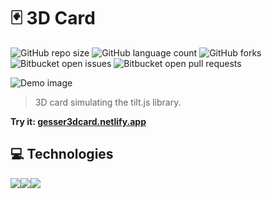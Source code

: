 # 🃏 3D Card

![GitHub repo size](https://img.shields.io/github/repo-size/matheusgesser/3D-Card?style=for-the-badge)
![GitHub language count](https://img.shields.io/github/languages/count/matheusgesser/3D-Card?style=for-the-badge)
![GitHub forks](https://img.shields.io/github/forks/matheusgesser/3D-Card?style=for-the-badge)
![Bitbucket open issues](https://img.shields.io/bitbucket/issues/matheusgesser/3D-Card?style=for-the-badge)
![Bitbucket open pull requests](https://img.shields.io/bitbucket/pr-raw/matheusgesser/3D-Card?style=for-the-badge)

<img src="https://i.imgur.com/aY7YAuk.png" alt="Demo image">

> 3D card simulating the tilt.js library.

**Try it: <a href="https://gesser3dcard.netlify.app/" target='_blank'>gesser3dcard.netlify.app</a>**

## 💻 **Technologies**

<img src='https://img.shields.io/badge/JavaScript-F7DF1E?style=for-the-badge&logo=javascript&logoColor=black' /><img src='https://img.shields.io/badge/HTML5-E34F26?style=for-the-badge&logo=html5&logoColor=white' /><img src='https://img.shields.io/badge/CSS3-1572B6?style=for-the-badge&logo=css3&logoColor=white' />
